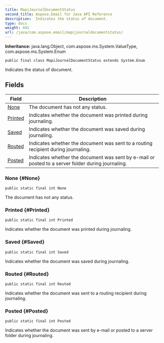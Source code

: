 ```yaml
---
title: MapiJournalDocumentStatus
second_title: Aspose.Email for Java API Reference
description:  Indicates the status of document.
type: docs
weight: 441
url: /java/com.aspose.email/mapijournaldocumentstatus/
---
```

**Inheritance:**
java.lang.Object, com.aspose.ms.System.ValueType, com.aspose.ms.System.Enum
```
public final class MapiJournalDocumentStatus extends System.Enum
```

Indicates the status of document.
## Fields

| Field | Description |
| --- | --- |
| [None](#None) | The document has not any status. |
| [Printed](#Printed) | Indicates whether the document was printed during journaling. |
| [Saved](#Saved) | Indicates whether the document was saved during journaling. |
| [Routed](#Routed) | Indicates whether the document was sent to a routing recipient during journaling. |
| [Posted](#Posted) | Indicates whether the document was sent by e-mail or posted to a server folder during journaling. |
### None {#None}
```
public static final int None
```


The document has not any status.

### Printed {#Printed}
```
public static final int Printed
```


Indicates whether the document was printed during journaling.

### Saved {#Saved}
```
public static final int Saved
```


Indicates whether the document was saved during journaling.

### Routed {#Routed}
```
public static final int Routed
```


Indicates whether the document was sent to a routing recipient during journaling.

### Posted {#Posted}
```
public static final int Posted
```


Indicates whether the document was sent by e-mail or posted to a server folder during journaling.

